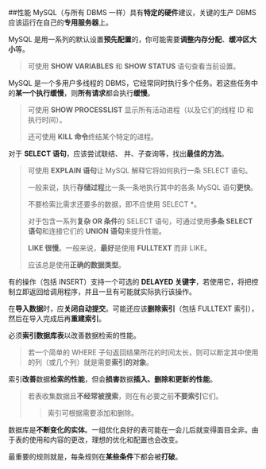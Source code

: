 ##性能
MySQL（与所有 DBMS 一样）具有**特定的硬件**建议，关键的生产 DBMS 应该运行在自己的**专用服务器**上。

MySQL 是用一系列的默认设置**预先配置**的，你可能需要**调整内存分配**、**缓冲区大小**等。
> 可使用 **SHOW VARIABLES** 和 **SHOW STATUS** 语句查看当前设置。

MySQL 是一个多用户多线程的 DBMS，它经常同时执行多个任务。若这些任务中的**某一个执行缓慢**，则**所有请求**都会执行**缓慢**。
> 可使用 **SHOW PROCESSLIST** 显示所有活动进程（以及它们的线程 ID 和执行时间）。
> 
> 还可使用 **KILL 命令**终结某个特定的进程。

对于 **SELECT 语句**，应该尝试联结、 并、子查询等，找出**最佳的方法**。
> 可使用 **EXPLAIN 语句**让 MySQL 解释它将如何执行一条 SELECT 语句。
> 
> 一般来说，执行**存储过程**比一条一条地执行其中的各条 MySQL 语句**更快**。
>
> 不要检索比需求还要多的数据，即不应使用 SELECT *。
> 
> 对于包含一系列**复杂 OR 条件**的 SELECT 语句，可通过使用**多条 SELECT 语句**和连接它们的 **UNION 语句**来提升性能。
> 
> **LIKE 很慢**。一般来说，**最好**是使用 **FULLTEXT** 而非 LIKE。
> 
> 应该总是使用**正确的数据类型**。

有的操作（包括 INSERT）支持一个可选的 **DELAYED 关键字**，若使用它，将把控制立即返回给调用程序，并且一旦有可能就实际执行该操作。

在**导入数据**时，应**关闭自动提交**。可能还应该**删除索引**（包括 FULLTEXT 索引），然后在导入完成后再**重建索引**。

必须**索引数据库表**以改善数据检索的性能。
> 若一个简单的 WHERE 子句返回结果所花的时间太长，则可以断定其中使用的列（或几个列）就是需要**索引的对象**。

索引**改善**数据**检索的性能**，但会**损害**数据**插入、删除和更新的性能**。
> 若表收集数据且**不经常被搜索**，则在有必要之前**不要索引**它们。
> > 索引可根据需要添加和删除。

数据库是**不断变化的实体**。一组优化良好的表可能在一会儿后就变得面目全非。由于表的使用和内容的更改，理想的优化和配置也会改变。

最重要的规则就是，每条规则在**某些条件**下都会被**打破**。
